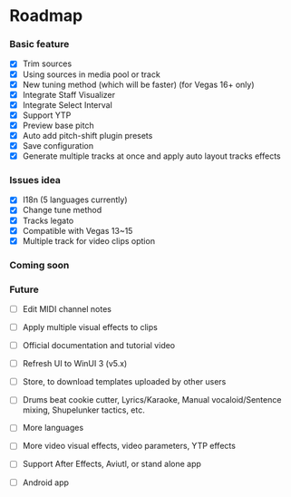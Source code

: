 # Roadmap
### Basic feature
- [x] Trim sources
- [x] Using sources in media pool or track
- [x] New tuning method (which will be faster) (for Vegas 16+ only)
- [x] Integrate Staff Visualizer
- [x] Integrate Select Interval
- [x] Support YTP
- [x] Preview base pitch
- [x] Auto add pitch-shift plugin presets
- [x] Save configuration
- [x] Generate multiple tracks at once and apply auto layout tracks effects

### Issues idea
- [x] I18n (5 languages currently)
- [x] Change tune method
- [x] Tracks legato
- [x] Compatible with Vegas 13~15
- [x] Multiple track for video clips option

### Coming soon


### Future
- [ ] Edit MIDI channel notes
- [ ] Apply multiple visual effects to clips
- [ ] Official documentation and tutorial video
- [ ] Refresh UI to WinUI 3 (v5.x)
- [ ] Store, to download templates uploaded by other users
- [ ] Drums beat cookie cutter, Lyrics/Karaoke, Manual vocaloid/Sentence mixing, Shupelunker tactics, etc.
- [ ] More languages
- [ ] More video visual effects, video parameters, YTP effects
- [ ] Support After Effects, Aviutl, or stand alone app
- [ ] Android app

